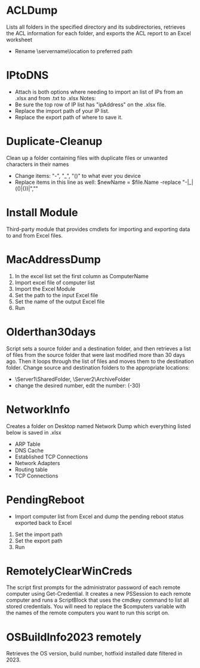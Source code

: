 # ACLDump
Lists all folders in the specified directory and its subdirectories, retrieves the ACL information for each folder, and exports the ACL report to an Excel worksheet 
- Rename \\servername\location to preferred path

# IPtoDNS
- Attach is both options where needing to import an list of IPs from an .xlsx and from .txt to .xlsx
 Notes:
- Be sure the top row of IP list has "ipAddress" on the .xlsx file.
- Replace the import path of your IP list.
- Replace the export path of where to save it.

# Duplicate-Cleanup
Clean up a folder containing files with duplicate files or unwanted characters in their names
- Change items: "-", "_", "()" to what ever you device
- Replace items in this line as well: $newName = $file.Name -replace "-|_|(\()|(\))|",""

# Install Module
Third-party module that provides cmdlets for importing and exporting data to and from Excel files.

# MacAddressDump
1) In the excel list set the first column as ComputerName
2) Import excel file of computer list
3) Import the Excel Module
4) Set the path to the input Excel file
5) Set the name of the output Excel file
6) Run

# Olderthan30days
Script sets a source folder and a destination folder, and then retrieves a list of files from the source folder that were last modified more than 30 days ago. Then it loops through the list of files and moves them to the destination folder.
Change source and destination folders to the appropriate locations:
- \\Server1\SharedFolder,   \\Server2\ArchiveFolder
-  change the desired number, edit the number: (-30)

# NetworkInfo
Creates a folder on Desktop named Network Dump which everything listed below is saved in .xlsx
* ARP Table
* DNS Cache
* Established TCP Connections
* Network Adapters
* Routing table
* TCP Connections

# PendingReboot
- Import computer list from Excel and dump the pending reboot status exported back to Excel
1) Set the import path
2) Set the export path
3) Run

# RemotelyClearWinCreds
The script first prompts for the administrator password of each remote computer using Get-Credential. It creates a new PSSession to each remote computer and runs a ScriptBlock that uses the cmdkey command to list all stored credentials.
You will need to replace the $computers variable with the names of the remote computers you want to run this script on. 

# OSBuildInfo2023 remotely
Retrieves the OS version, build number, hotfixid installed date filtered in 2023.




